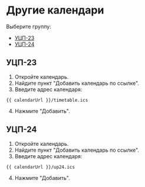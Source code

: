 <script setup>

const calendarUrl = "https://timetable.rostkov.me/c";

</script>

# Другие календари

Выберите группу:

- [УЦП-23](#уцп-23)
- [УЦП-24](#уцп-24)

## УЦП-23

1. Откройте календарь.
2. Найдите пункт "Добавить календарь по ссылке".
3. Введите адрес календаря:

```plaintext-vue
{{ calendarUrl }}/timetable.ics
```

4. Нажмите "Добавить".

## УЦП-24

1. Откройте календарь.
2. Найдите пункт "Добавить календарь по ссылке".
3. Введите адрес календаря:

```plaintext-vue
{{ calendarUrl }}/up24.ics
```

4. Нажмите "Добавить".

